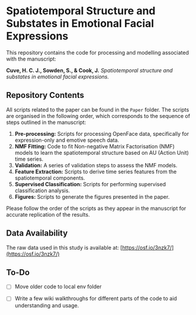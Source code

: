 # Spatiotemporal Structure and Substates in Emotional Facial Expressions

This repository contains the code for processing and modelling associated with the manuscript:

**Cuve, H. C. J., Sowden, S., & Cook, J.** *Spatiotemporal structure and substates in emotional facial expressions.*

## Repository Contents

All scripts related to the paper can be found in the `Paper` folder. The scripts are organised in the following order, which corresponds to the sequence of steps outlined in the manuscript:

1. **Pre-processing:** Scripts for processing OpenFace data, specifically for expression-only and emotive speech data.
2. **NMF Fitting:** Code to fit Non-negative Matrix Factorisation (NMF) models to learn the spatiotemporal structure based on AU (Action Unit) time series.
3. **Validation:** A series of validation steps to assess the NMF models.
4. **Feature Extraction:** Scripts to derive time series features from the spatiotemporal components.
5. **Supervised Classification:** Scripts for performing supervised classification analysis.
6. **Figures:** Scripts to generate the figures presented in the paper.

Please follow the order of the scripts as they appear in the manuscript for accurate replication of the results.

## Data Availability

The raw data used in this study is available at: [https://osf.io/3nzk7/](https://osf.io/3nzk7/)



## To-Do
- [ ] Move older code to local env folder

- [ ] Write a few wiki walkthroughs for different parts of the code to aid understanding and usage.
